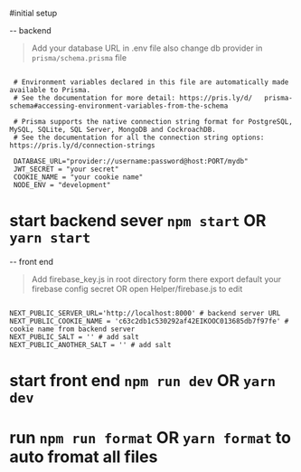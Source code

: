 #initial setup

-- backend
> Add your database URL in .env file also change db provider in `prisma/schema.prisma` file

``` .env

 # Environment variables declared in this file are automatically made available to Prisma.
 # See the documentation for more detail: https://pris.ly/d/   prisma-schema#accessing-environment-variables-from-the-schema

 # Prisma supports the native connection string format for PostgreSQL, MySQL, SQLite, SQL Server, MongoDB and CockroachDB.
 # See the documentation for all the connection string options: https://pris.ly/d/connection-strings 
 
 DATABASE_URL="provider://username:password@host:PORT/mydb"
 JWT_SECRET = "your secret"
 COOKIE_NAME = "your cookie name"
 NODE_ENV = "development"

```

# start backend sever `npm start` OR `yarn start`

-- front end

> Add firebase_key.js in root directory form there export default your firebase config secret OR open Helper/firebase.js to edit

```.env

NEXT_PUBLIC_SERVER_URL='http://localhost:8000' # backend server URL
NEXT_PUBLIC_COOKIE_NAME = 'c63c2db1c530292af42EIKOOC013685db7f97fe' # cookie name from backend server
NEXT_PUBLIC_SALT = '' # add salt
NEXT_PUBLIC_ANOTHER_SALT = '' # add salt

```

# start front end `npm run dev` OR `yarn dev`

# run `npm run format` OR `yarn format` to auto fromat all files